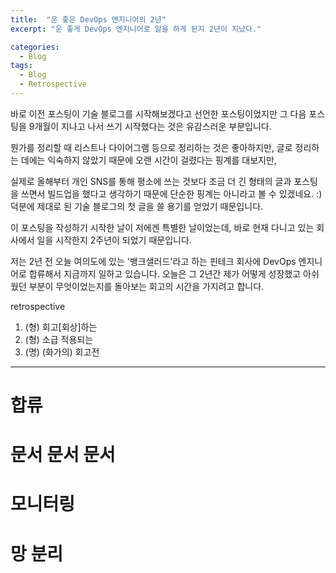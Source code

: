 ```yaml
---
title:  "운 좋은 DevOps 엔지니어의 2년"
excerpt: "운 좋게 DevOps 엔지니어로 일을 하게 된지 2년이 지났다."

categories:
  - Blog
tags:
  - Blog
  - Retrospective
---
```


바로 이전 포스팅이 기술 블로그를 시작해보겠다고 선언한 포스팅이었지만 그 다음 포스팅을 9개월이 지나고 나서 쓰기 시작했다는 것은 유감스러운 부분입니다.

뭔가를 정리할 때 리스트나 다이어그램 등으로 정리하는 것은 좋아하지만, 글로 정리하는 데에는 익숙하지 않았기 때문에 오랜 시간이 걸렸다는 핑계를 대보지만, 

실제로 올해부터 개인 SNS를 통해 평소에 쓰는 것보다 조금 더 긴 형태의 글과 포스팅을 쓰면서 빌드업을 했다고 생각하기 때문에 단순한 핑계는 아니라고 볼 수 있겠네요. :) 덕분에 제대로 된 기술 블로그의 첫 글을 쓸 용기를 얻었기 때문입니다.

이 포스팅을 작성하기 시작한 날이 저에겐 특별한 날이었는데, 바로 현재 다니고 있는 회사에서 일을 시작한지 2주년이 되었기 때문입니다.

저는 2년 전 오늘 여의도에 있는 '뱅크샐러드'라고 하는 핀테크 회사에 DevOps 엔지니어로 합류해서 지금까지 일하고 있습니다. 오늘은 그 2년간 제가 어떻게 성장했고 아쉬웠던 부분이 무엇이었는지를 돌아보는 회고의 시간을 가지려고 합니다.

retrospective 
1. (형) 회고[회상]하는
2. (형) 소급 적용되는
3. (명) (화가의) 회고전

---

# 합류

# 문서 문서 문서

# 모니터링

# 망 분리
